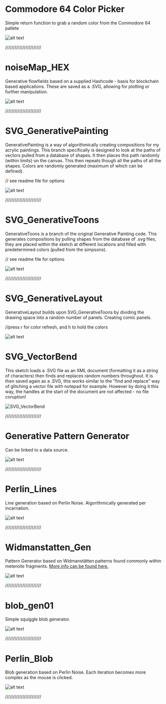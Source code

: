 Commodore 64 Color Picker
======
Simple return function to grab a random color from the Commodore 64 pallete 

![alt text](https://github.com/badalmer/Generative-Painting/blob/main/Commodore%2064/2022_Comm64_Colors.png)

///////////////////////

noiseMap_HEX
======
Generative flowfields based on a supplied Hashcode - basis for blockchain based applications. These are saved as a .SVG, allowing for plotting or further manipulation.

![alt text](https://github.com/badalmer/Generative-Painting/blob/main/noiseMap_HEX/hex-example.png)

///////////////////////

SVG_GenerativePainting
======
GenerativePainting is a way of algorithmically creating compositions for my acrylic paintings. This branch specifically is designed to look at the paths of vectors pulled from a database of shapes. It then places this path randomly (within limits) on the canvas. This then repeats though all the paths of all the shapes. Colors are randomly generated (maximum of which can be defined).

// see readme file for options

![alt text](https://github.com/badalmer/Generative-Painting/blob/main/SVG_Generative/example.PNG)

///////////////////////

SVG_GenerativeToons
======
GenerativeToons is a branch of the original Generative Painting code. This generates compositions by pulling shapes from the database of .svg files, they are placed within the sketch at different locations and filled with predetermined colors (pulled from the simpsons).

// see readme file for options 

![alt text](https://github.com/badalmer/Generative-Painting/blob/main/SVG_GenerativeToons/example.PNG)

///////////////////////

SVG_GenerativeLayout
======
GenerativeLayout builds upon SVG_GenerativeToons by dividing the drawing space into a random number of panels. Creating comic panels. 

//press r for color refresh, and h to hold the colors

![alt text](https://github.com/badalmer/Generative-Painting/blob/main/SVG_GenerativeLayout/layout-000006.png)

SVG_VectorBend
======
This sketch loads a .SVG file as an XML document (formatting it as a string of characters) then finds and replaces random numbers throughout. It is then saved again as a .SVG, this works similar to the "find and replace" way of glitching a vector file with notepad for example. However by doing it this way, the handles at the start of the document are not affected - no file coruption!

![SVG_VectorBend](https://github.com/badalmer/Generative-Painting/blob/main/SVG_VectorBend/images/vectorBend-example.png)

///////////////////////

Generative Pattern Generator
======
Can be linked to a data source.

![alt text](https://github.com/badalmer/Generative-Painting/blob/main/Gen_Lines_02/2021_cross003.png)

///////////////////////

Perlin_Lines
======
Line generation based on Perlin Noise. Algorithmically generated per incarnation.

![alt text](https://github.com/badalmer/Generative-Painting/blob/main/Perlin_Lines/example.PNG)

///////////////////////

Widmanstatten_Gen
======
Pattern Generator based on Widmanstätten patterns found commonly within meteroite fragments. [More info can be found here.](https://en.wikipedia.org/wiki/Widmanst%C3%A4tten_pattern)

![alt text](https://github.com/badalmer/Generative-Painting/blob/main/Widmanstatten_Gen/example-01.png)

///////////////////////

blob_gen01
======
Simple squiggle blob generator. 

![alt text](https://github.com/badalmer/Generative-Painting/blob/main/blob_gen01/example-01.png)

///////////////////////

Perlin_Blob
======
Blob generation based on Perlin Noise. Each iteration becomes more complex as the mouse is clicked.

![alt text](https://github.com/badalmer/Generative-Painting/blob/main/perlin_blob/example.PNG)

///////////////////////

